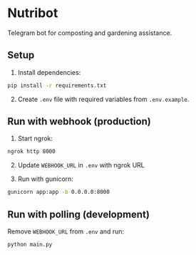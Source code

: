# Nutribot

Telegram bot for composting and gardening assistance.

## Setup

1. Install dependencies:
```bash
pip install -r requirements.txt
```

2. Create `.env` file with required variables from `.env.example`.

## Run with webhook (production)

1. Start ngrok:
```bash
ngrok http 8000
```

2. Update `WEBHOOK_URL` in `.env` with ngrok URL

3. Run with gunicorn:
```bash
gunicorn app:app -b 0.0.0.0:8000
```

## Run with polling (development)

Remove `WEBHOOK_URL` from `.env` and run:
```bash
python main.py
```